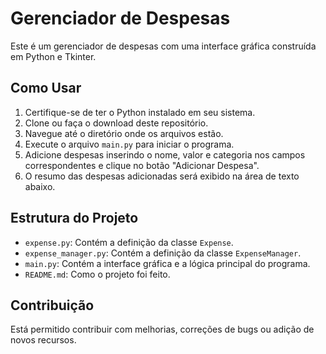 # Gerenciador de Despesas

Este é um gerenciador de despesas com uma interface gráfica construída em Python e Tkinter.

## Como Usar

1. Certifique-se de ter o Python instalado em seu sistema.
2. Clone ou faça o download deste repositório.
3. Navegue até o diretório onde os arquivos estão.
4. Execute o arquivo `main.py` para iniciar o programa.
5. Adicione despesas inserindo o nome, valor e categoria nos campos correspondentes e clique no botão "Adicionar Despesa".
6. O resumo das despesas adicionadas será exibido na área de texto abaixo.

## Estrutura do Projeto

- `expense.py`: Contém a definição da classe `Expense`.
- `expense_manager.py`: Contém a definição da classe `ExpenseManager`.
- `main.py`: Contém a interface gráfica e a lógica principal do programa.
- `README.md`: Como o projeto foi feito.

## Contribuição

Está permitido contribuir com melhorias, correções de bugs ou adição de novos recursos. 



